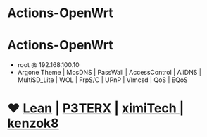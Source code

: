 # Actions-OpenWrt

# Actions-OpenWrt

- root  @  192.168.100.10
- Argone Theme  |  MosDNS  | PassWall | AccessControl | AliDNS | MultiSD_Lite | WOL | FrpS/C | UPnP | Vlmcsd | QoS | EQoS

# ❤️  [Lean](https://github.com/coolsnowwolf/lede)  | [P3TERX](https://github.com/P3TERX/Actions-OpenWrt) |  [ximiTech ](https://github.com/ximiTech)  |  [kenzok8](https://github.com/kenzok8)
